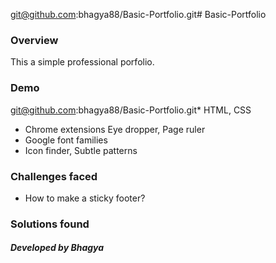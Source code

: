 git@github.com:bhagya88/Basic-Portfolio.git# Basic-Portfolio

### Overview
This a simple professional porfolio.

### Demo


git@github.com:bhagya88/Basic-Portfolio.git* HTML, CSS
* Chrome extensions Eye dropper, Page ruler
* Google font families
* Icon finder, Subtle patterns

### Challenges faced
* How to make a sticky footer?

### Solutions found


##### Developed by Bhagya